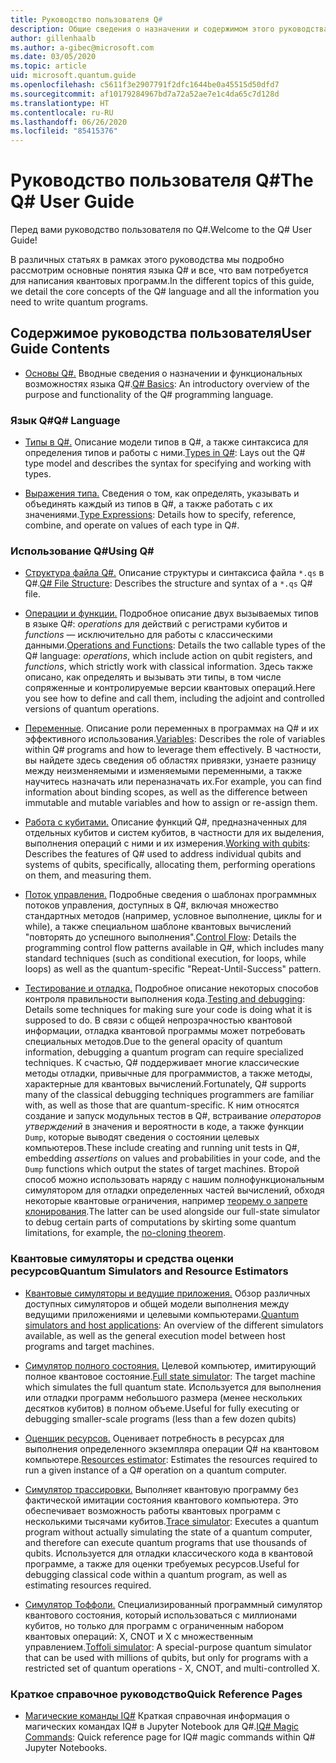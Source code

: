 ```yaml
---
title: Руководство пользователя Q#
description: Общие сведения о назначении и содержимом этого руководства пользователя
author: gillenhaalb
ms.author: a-gibec@microsoft.com
ms.date: 03/05/2020
ms.topic: article
uid: microsoft.quantum.guide
ms.openlocfilehash: c5611f3e2907791f2dfc1644be0a45515d50dfd7
ms.sourcegitcommit: af10179284967bd7a72a52ae7e1c4da65c7d128d
ms.translationtype: HT
ms.contentlocale: ru-RU
ms.lasthandoff: 06/26/2020
ms.locfileid: "85415376"
---
```

# <a name="the-q-user-guide"></a><span data-ttu-id="a82b3-103">Руководство пользователя Q#</span><span class="sxs-lookup"><span data-stu-id="a82b3-103">The Q# User Guide</span></span>

<span data-ttu-id="a82b3-104">Перед вами руководство пользователя по Q#.</span><span class="sxs-lookup"><span data-stu-id="a82b3-104">Welcome to the Q# User Guide!</span></span> 

<span data-ttu-id="a82b3-105">В различных статьях в рамках этого руководства мы подробно рассмотрим основные понятия языка Q# и все, что вам потребуется для написания квантовых программ.</span><span class="sxs-lookup"><span data-stu-id="a82b3-105">In the different topics of this guide, we detail the core concepts of the Q# language and all the information you need to write quantum programs.</span></span>

## <a name="user-guide-contents"></a><span data-ttu-id="a82b3-106">Содержимое руководства пользователя</span><span class="sxs-lookup"><span data-stu-id="a82b3-106">User Guide Contents</span></span>

- <span data-ttu-id="a82b3-107">[Основы Q#.](xref:microsoft.quantum.guide.basics) Вводные сведения о назначении и функциональных возможностях языка Q#.</span><span class="sxs-lookup"><span data-stu-id="a82b3-107">[Q# Basics](xref:microsoft.quantum.guide.basics): An introductory overview of the purpose and functionality of the Q# programming language.</span></span> 

### <a name="q-language"></a><span data-ttu-id="a82b3-108">Язык Q#</span><span class="sxs-lookup"><span data-stu-id="a82b3-108">Q# Language</span></span>

- <span data-ttu-id="a82b3-109">[Типы в Q#.](xref:microsoft.quantum.guide.types) Описание модели типов в Q#, а также синтаксиса для определения типов и работы с ними.</span><span class="sxs-lookup"><span data-stu-id="a82b3-109">[Types in Q#](xref:microsoft.quantum.guide.types): Lays out the Q# type model and describes the syntax for specifying and working with types.</span></span>

- <span data-ttu-id="a82b3-110">[Выражения типа.](xref:microsoft.quantum.guide.expressions) Сведения о том, как определять, указывать и объединять каждый из типов в Q#, а также работать с их значениями.</span><span class="sxs-lookup"><span data-stu-id="a82b3-110">[Type Expressions](xref:microsoft.quantum.guide.expressions): Details how to specify, reference, combine, and operate on values of each type in Q#.</span></span> 

### <a name="using-q"></a><span data-ttu-id="a82b3-111">Использование Q#</span><span class="sxs-lookup"><span data-stu-id="a82b3-111">Using Q#</span></span>

- <span data-ttu-id="a82b3-112">[Структура файла Q#.](xref:microsoft.quantum.guide.filestructure) Описание структуры и синтаксиса файла `*.qs` в Q#.</span><span class="sxs-lookup"><span data-stu-id="a82b3-112">[Q# File Structure](xref:microsoft.quantum.guide.filestructure): Describes the structure and syntax of a `*.qs` Q# file.</span></span>

- <span data-ttu-id="a82b3-113">[Операции и функции.](xref:microsoft.quantum.guide.operationsfunctions) Подробное описание двух вызываемых типов в языке Q#: *operations* для действий с регистрами кубитов и *functions* — исключительно для работы с классическими данными.</span><span class="sxs-lookup"><span data-stu-id="a82b3-113">[Operations and Functions](xref:microsoft.quantum.guide.operationsfunctions): Details the two callable types of the Q# language: *operations*, which include action on qubit registers, and *functions*, which strictly work with classical information.</span></span> 
    <span data-ttu-id="a82b3-114">Здесь также описано, как определять и вызывать эти типы, в том числе сопряженные и контролируемые версии квантовых операций.</span><span class="sxs-lookup"><span data-stu-id="a82b3-114">Here you see how to define and call them, including the adjoint and controlled versions of quantum operations.</span></span>

- <span data-ttu-id="a82b3-115">[Переменные](xref:microsoft.quantum.guide.variables). Описание роли переменных в программах на Q# и их эффективного использования.</span><span class="sxs-lookup"><span data-stu-id="a82b3-115">[Variables](xref:microsoft.quantum.guide.variables): Describes the role of variables within Q# programs and how to leverage them effectively.</span></span> 
    <span data-ttu-id="a82b3-116">В частности, вы найдете здесь сведения об областях привязки, узнаете разницу между неизменяемыми и изменяемыми переменными, а также научитесь назначать или переназначать их.</span><span class="sxs-lookup"><span data-stu-id="a82b3-116">For example, you can find information about binding scopes, as well as the difference between immutable and mutable variables and how to assign or re-assign them.</span></span>

- <span data-ttu-id="a82b3-117">[Работа с кубитами.](xref:microsoft.quantum.guide.qubits) Описание функций Q#, предназначенных для отдельных кубитов и систем кубитов, в частности для их выделения, выполнения операций с ними и их измерения.</span><span class="sxs-lookup"><span data-stu-id="a82b3-117">[Working with qubits](xref:microsoft.quantum.guide.qubits): Describes the features of Q# used to address individual qubits and systems of qubits, specifically, allocating them, performing operations on them, and measuring them.</span></span> 

- <span data-ttu-id="a82b3-118">[Поток управления.](xref:microsoft.quantum.guide.controlflow) Подробные сведения о шаблонах программных потоков управления, доступных в Q#, включая множество стандартных методов (например, условное выполнение, циклы for и while), а также специальном шаблоне квантовых вычислений "повторять до успешного выполнения".</span><span class="sxs-lookup"><span data-stu-id="a82b3-118">[Control Flow](xref:microsoft.quantum.guide.controlflow): Details the programming control flow patterns available in Q#, which includes many standard techniques (such as conditional execution, for loops, while loops) as well as the quantum-specific "Repeat-Until-Success" pattern.</span></span>

- <span data-ttu-id="a82b3-119">[Тестирование и отладка.](xref:microsoft.quantum.guide.testingdebugging) Подробное описание некоторых способов контроля правильности выполнения кода.</span><span class="sxs-lookup"><span data-stu-id="a82b3-119">[Testing and debugging](xref:microsoft.quantum.guide.testingdebugging): Details some techniques for making sure your code is doing what it is supposed to do.</span></span> 
    <span data-ttu-id="a82b3-120">В связи с общей непрозрачностью квантовой информации, отладка квантовой программы может потребовать специальных методов.</span><span class="sxs-lookup"><span data-stu-id="a82b3-120">Due to the general opacity of quantum information, debugging a quantum program can require specialized techniques.</span></span> 
    <span data-ttu-id="a82b3-121">К счастью, Q# поддерживает многие классические методы отладки, привычные для программистов, а также методы, характерные для квантовых вычислений.</span><span class="sxs-lookup"><span data-stu-id="a82b3-121">Fortunately, Q# supports many of the classical debugging techniques programmers are familiar with, as well as those that are quantum-specific.</span></span> <span data-ttu-id="a82b3-122">К ним относятся создание и запуск модульных тестов в Q#, встраивание *операторов утверждений* в значения и вероятности в коде, а также функции `Dump`, которые выводят сведения о состоянии целевых компьютеров.</span><span class="sxs-lookup"><span data-stu-id="a82b3-122">These include creating and running unit tests in Q#, embedding *assertions* on values and probabilities in your code, and the `Dump` functions which output the states of target machines.</span></span> 
    <span data-ttu-id="a82b3-123">Второй способ можно использовать наряду с нашим полнофункциональным симулятором для отладки определенных частей вычислений, обходя некоторые квантовые ограничения, например [теорему о запрете клонирования](xref:microsoft.quantum.concepts.pauli).</span><span class="sxs-lookup"><span data-stu-id="a82b3-123">The latter can be used alongside our full-state simulator to debug certain parts of computations by skirting some quantum limitations, for example, the [no-cloning theorem](xref:microsoft.quantum.concepts.pauli).</span></span>

### <a name="quantum-simulators-and-resource-estimators"></a><span data-ttu-id="a82b3-124">Квантовые симуляторы и средства оценки ресурсов</span><span class="sxs-lookup"><span data-stu-id="a82b3-124">Quantum Simulators and Resource Estimators</span></span>

- <span data-ttu-id="a82b3-125">[Квантовые симуляторы и ведущие приложения.](xref:microsoft.quantum.machines) Обзор различных доступных симуляторов и общей модели выполнения между ведущими приложениями и целевыми компьютерами.</span><span class="sxs-lookup"><span data-stu-id="a82b3-125">[Quantum simulators and host applications](xref:microsoft.quantum.machines): An overview of the different simulators available, as well as the general execution model between host programs and target machines.</span></span>

- <span data-ttu-id="a82b3-126">[Симулятор полного состояния.](xref:microsoft.quantum.machines.full-state-simulator) Целевой компьютер, имитирующий полное квантовое состояние.</span><span class="sxs-lookup"><span data-stu-id="a82b3-126">[Full state simulator](xref:microsoft.quantum.machines.full-state-simulator): The target machine which simulates the full quantum state.</span></span> <span data-ttu-id="a82b3-127">Используется для выполнения или отладки программ небольшого размера (менее нескольких десятков кубитов) в полном объеме.</span><span class="sxs-lookup"><span data-stu-id="a82b3-127">Useful for fully executing or debugging smaller-scale programs (less than a few dozen qubits)</span></span>

- <span data-ttu-id="a82b3-128">[Оценщик ресурсов.](xref:microsoft.quantum.machines.resources-estimator) Оценивает потребность в ресурсах для выполнения определенного экземпляра операции Q# на квантовом компьютере.</span><span class="sxs-lookup"><span data-stu-id="a82b3-128">[Resources estimator](xref:microsoft.quantum.machines.resources-estimator): Estimates the resources required to run a given instance of a Q# operation on a quantum computer.</span></span>

- <span data-ttu-id="a82b3-129">[Симулятор трассировки.](xref:microsoft.quantum.machines.qc-trace-simulator.intro) Выполняет квантовую программу без фактической имитации состояния квантового компьютера. Это обеспечивает возможность работы квантовых программ с несколькими тысячами кубитов.</span><span class="sxs-lookup"><span data-stu-id="a82b3-129">[Trace simulator](xref:microsoft.quantum.machines.qc-trace-simulator.intro): Executes a quantum program without actually simulating the state of a quantum computer, and therefore can execute quantum programs that use thousands of qubits.</span></span> <span data-ttu-id="a82b3-130">Используется для отладки классического кода в квантовой программе, а также для оценки требуемых ресурсов.</span><span class="sxs-lookup"><span data-stu-id="a82b3-130">Useful for debugging classical code within a quantum program, as well as estimating resources required.</span></span>

- <span data-ttu-id="a82b3-131">[Симулятор Тоффоли.](xref:microsoft.quantum.machines.toffoli-simulator) Специализированный программный симулятор квантового состояния, который использоваться с миллионами кубитов, но только для программ с ограниченным набором квантовых операций: X, CNOT и X с множественным управлением.</span><span class="sxs-lookup"><span data-stu-id="a82b3-131">[Toffoli simulator](xref:microsoft.quantum.machines.toffoli-simulator): A special-purpose quantum simulator that can be used with millions of qubits, but only for programs with a restricted set of quantum operations - X, CNOT, and multi-controlled X.</span></span>

### <a name="quick-reference-pages"></a><span data-ttu-id="a82b3-132">Краткое справочное руководство</span><span class="sxs-lookup"><span data-stu-id="a82b3-132">Quick Reference Pages</span></span>

- <span data-ttu-id="a82b3-133">[Магические команды IQ#](xref:microsoft.quantum.guide.quickref.iqsharp) Краткая справочная информация о магических командах IQ# в Jupyter Notebook для Q#.</span><span class="sxs-lookup"><span data-stu-id="a82b3-133">[IQ# Magic Commands](xref:microsoft.quantum.guide.quickref.iqsharp): Quick reference page for IQ# magic commands within Q# Jupyter Notebooks.</span></span>
